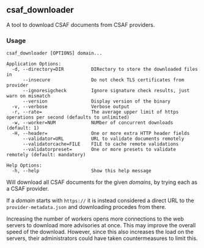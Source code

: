 ## csaf_downloader
A tool to download CSAF documents from CSAF providers.

### Usage

```
csaf_downloader [OPTIONS] domain...

Application Options:
  -d, --directory=DIR          DIRectory to store the downloaded files in
      --insecure               Do not check TLS certificates from provider
      --ignoresigcheck         Ignore signature check results, just warn on mismatch
      --version                Display version of the binary
  -v, --verbose                Verbose output
  -r, --rate=                  The average upper limit of https operations per second (defaults to unlimited)
  -w, --worker=NUM             NUMber of concurrent downloads (default: 1)
  -H, --header=                One or more extra HTTP header fields
      --validator=URL          URL to validate documents remotely
      --validatorcache=FILE    FILE to cache remote validations
      --validatorpreset=       One or more presets to validate remotely (default: mandatory)

Help Options:
  -h, --help                   Show this help message
```

Will download all CSAF documents for the given _domains_, by trying each as a CSAF provider.

If a _domain_ starts with `https://` it is instead considered a direct URL to the `provider-metadata.json` and downloading procedes from there.

Increasing the number of workers opens more connections to the web servers
to download more advisories at once. This may improve the overall speed of the download.
However, since this also increases the load on the servers, their administrators could
have taken countermeasures to limit this.
